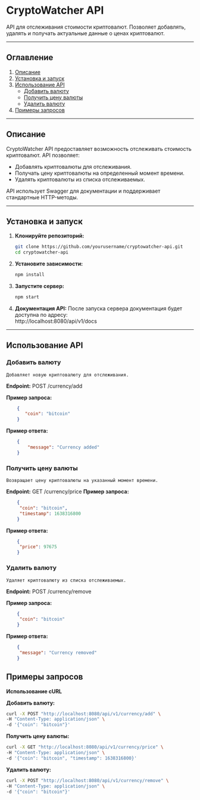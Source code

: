 # CryptoWatcher API

API для отслеживания стоимости криптовалют. Позволяет добавлять, удалять и получать актуальные данные о ценах криптовалют.

---

## Оглавление
1. [Описание](#описание)
2. [Установка и запуск](#установка-и-запуск)
3. [Использование API](#использование-api)
    - [Добавить валюту](#добавить-валюту)
    - [Получить цену валюты](#получить-цену-валюты)
    - [Удалить валюту](#удалить-валюту)
4. [Примеры запросов](#примеры-запросов)

---

## Описание

CryptoWatcher API предоставляет возможность отслеживать стоимость криптовалют. API позволяет:
- Добавлять криптовалюты для отслеживания.
- Получать цену криптовалюты на определенный момент времени.
- Удалять криптовалюты из списка отслеживаемых.

API использует Swagger для документации и поддерживает стандартные HTTP-методы.

---

## Установка и запуск

1. **Клонируйте репозиторий:**
   ```bash
   git clone https://github.com/yourusername/cryptowatcher-api.git
   cd cryptowatcher-api
2. **Установите зависимости:**
    ```bash 
    npm install
3. **Запустите сервер:**
    ```bash   
    npm start

4. **Документация API:**
    После запуска сервера документация будет доступна по адресу:  
    http://localhost:8080/api/v1/docs

---

## Использование API
### Добавить валюту
    Добавляет новую криптовалюту для отслеживания.
**Endpoint:**
    POST /currency/add

**Пример запроса:**
```json
    {
       "coin": "bitcoin"
    }
```
**Пример ответа:**
```json
    {
        "message": "Currency added"
    }
```
### Получить цену валюты
    Возвращает цену криптовалюты на указанный момент времени.

**Endpoint:**
    GET /currency/price
**Пример запроса:**
```json
    {
     "coin": "bitcoin",
     "timestamp": 1638316800
    }
```

**Пример ответа:**
```json
    {
     "price": 97675
    }
```

### Удалить валюту
    Удаляет криптовалюту из списка отслеживаемых.

**Endpoint:**
    POST /currency/remove

**Пример запроса:**
```json
    {
     "coin": "bitcoin"
    }
```

**Пример ответа:**
```json
    {
     "message": "Currency removed"
    }
```
## Примеры запросов
**Использование cURL**

**Добавить валюту:**
```bash
curl -X POST "http://localhost:8080/api/v1/currency/add" \
-H "Content-Type: application/json" \
-d '{"coin": "bitcoin"}'
```

**Получить цену валюты:**
```bash
curl -X GET "http://localhost:8080/api/v1/currency/price" \
-H "Content-Type: application/json" \
-d '{"coin": "bitcoin", "timestamp": 1638316800}'
```

**Удалить валюту:**
```bash
curl -X POST "http://localhost:8080/api/v1/currency/remove" \
-H "Content-Type: application/json" \
-d '{"coin": "bitcoin"}'
```
